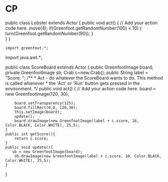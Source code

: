 # CP
public class Lobster extends Actor 
{
    public void act() 
    {
        // Add your action code here.
         move(4);
        if(Greenfoot.getRandomNumber(100) < 10)
        {
            turn(Greenfoot.getRandomNumber(90));
    }   
    }   }
    
    import greenfoot.*; 
import java.awt.*;

public class ScoreBoard extends Actor
{   public GreenfootImage board;
    private GreenfootImage sb;
    Crab c=new Crab();
    public String label = "Score: ";
    /**
     * Act - do whatever the ScoreBoard wants to do. This method is called whenever
     * the 'Act' or 'Run' button gets pressed in the environment.
     */
    public void act() 
    {
        // Add your action code here.
        board = new GreenfootImage(120, 30);
       
        board.setTransparency(125);
        board.fillRect(0,0, 120,30);
        this.setImage(board);
        update();
        board.drawImage(new GreenfootImage(label + c.score, 16, Color.BLACK, Color.WHITE), 25,5);
    } 
    public int getScore(){
        return c.score;
    }
    public void update(){
       sb = new GreenfootImage(board);
        sb.drawImage(new GreenfootImage(label + c.score, 10, Color.BLACK, Color.WHITE), 25,5);
    }
}
    
    
